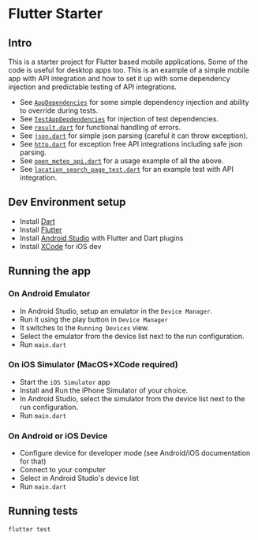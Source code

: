 # Flutter Starter

## Intro

This is a starter project for Flutter based mobile applications.
Some of the code is useful for desktop apps too.
This is an example of a simple mobile app with API integration and how to set it up with some
dependency injection and predictable testing of API integrations.

* See [`AppDependencies`](lib/app_dependencies.dart) for some simple dependency injection and
  ability to override during tests.
* See [`TestAppDepdendencies`](test/test_app_dependencies.dart) for injection of test dependencies.
* See [`result.dart`](lib/prelude/result.dart) for functional handling of errors.
* See [`json.dart`](lib/prelude/json.dart) for simple json parsing (careful it can throw exception).
* See [`http.dart`](lib/prelude/http.dart) for exception free API integrations including safe json
  parsing.
* See [`open_meteo_api.dart`](lib/open_meteo/open_meteo_api.dart) for a usage example of all the
  above.
* See [`location_search_page_test.dart`](test/location_search_page_test.dart) for an example test
  with API integration.

## Dev Environment setup

* Install [Dart](https://dart.dev/)
* Install [Flutter](https://flutter.dev/)
* Install [Android Studio](https://developer.android.com/studio) with Flutter and Dart plugins
* Install [XCode](https://developer.apple.com/xcode/) for iOS dev

## Running the app

### On Android Emulator

* In Android Studio, setup an emulator in the `Device Manager`.
* Run it using the play button in `Device Manager`
* It switches to the `Running Devices` view.
* Select the emulator from the device list next to the run configuration.
* Run `main.dart`

### On iOS Simulator (MacOS+XCode required)

* Start the `iOS Simulator` app
* Install and Run the iPhone Simulator of your choice.
* In Android Studio, select the simulator from the device list next to the run configuration.
* Run `main.dart`

### On Android or iOS Device

* Configure device for developer mode (see Android/iOS documentation for that)
* Connect to your computer
* Select in Android Studio's device list
* Run `main.dart`

## Running tests

```
flutter test
```